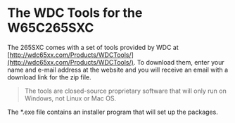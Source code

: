 # The WDC Tools for the W65C265SXC

The 265SXC comes with a set of tools provided by WDC at
[http://wdc65xx.com/Products/WDCTools/](http://wdc65xx.com/Products/WDCTools/).
To download them, enter your name and e-mail address at the website and you will
receive an email with a download link for the zip file. 

> The tools are closed-source proprietary software that will only run on 
> Windows, not Linux or Mac OS.

The *.exe file contains an installer program that will set up the packages.

